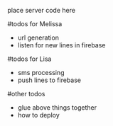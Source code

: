 place server code here

#todos for Melissa
* url generation
* listen for new lines in firebase

#todos for Lisa
* sms processing
* push lines to firebase

#other todos
* glue above things together
* how to deploy

